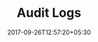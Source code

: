 ---
title: "Audit Logs"
date: 2017-09-26T12:57:20+05:30
draft: false
layout: audit
property: "Casa Anjuna"
status: "In Process"
url: /details/audit/casa-anjuna/
slug: "casa-anjuna/"

mainmenu:
 details: true
 audit: true

---